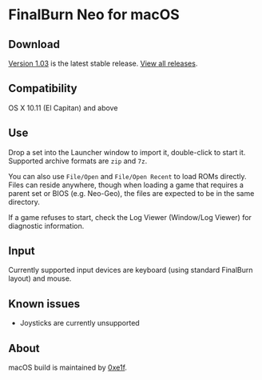 # FinalBurn Neo for macOS

## Download
[Version 1.03](https://github.com/fbn-mac/FBNeo/releases/tag/macos-v1.03) is the
latest stable release. [View all releases](https://github.com/fbn-mac/FBNeo/releases).

## Compatibility
OS X 10.11 (El Capitan) and above

## Use
Drop a set into the Launcher window to import it, double-click to start it.
Supported archive formats are  `zip` and `7z`.

You can also use `File/Open` and `File/Open Recent` to load ROMs directly.
Files can reside anywhere, though when loading a game that requires a parent set
or BIOS (e.g. Neo-Geo), the files are expected to be in the same directory.

If a game refuses to start, check the Log Viewer (Window/Log Viewer)
for diagnostic information.

## Input
Currently supported input devices are keyboard (using standard FinalBurn layout)
and mouse.

## Known issues
* Joysticks are currently unsupported

## About
macOS build is maintained by [0xe1f](https://github.com/0xe1f).
